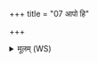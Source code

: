 +++
title = "07 आपो हि"

+++
<details><summary>मूलम् (WS)</summary>

आपो हि ष्ठा मयोभुवस्ता न ऊर्जे दधातन ।  
महे रणाय चक्षसे ॥ ८ ॥
</details>
